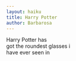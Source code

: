 ```yaml
---
layout: haiku
title: Harry Potter
author: Barbarosa
---
```



Harry Potter has<br>
got the roundest glasses i<br>
have ever seen in<br>